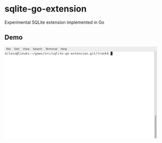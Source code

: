 # sqlite-go-extension
Experimental SQLite extension implemented in Go

## Demo

![gif](https://github.com/miloszpiglas/sqlite-go-extension/blob/master/tty.gif)
